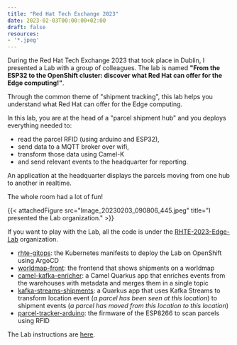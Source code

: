 ```yaml
---
title: "Red Hat Tech Exchange 2023"
date: 2023-02-03T00:00:00+02:00
draft: false
resources:
- '*.jpeg'
---
```


During the Red Hat Tech Exchange 2023 that took place in Dublin, I presented a Lab with a group of colleagues.
The lab is named **"From the ESP32 to the OpenShift cluster: discover what Red Hat can offer for the Edge computing!"**.

Through the common theme of "shipment tracking", this lab helps you understand what Red Hat can offer for the Edge computing.

In this lab, you are at the head of a "parcel shipment hub" and you deploys everything needed to:

* read the parcel RFID (using arduino and ESP32),
* send data to a MQTT broker over wifi,
* transform those data using Camel-K
* and send relevant events to the headquarter for reporting.

An application at the headquarter displays the parcels moving from one hub to another in realtime.

The whole room had a lot of fun!

{{< attachedFigure src="Image_20230203_090806_445.jpeg" title="I presented the Lab organization." >}}

If you want to play with the Lab, all the code is under the [RHTE-2023-Edge-Lab](https://github.com/RHTE-2023-Edge-Lab) organization.

* [rhte-gitops](https://github.com/RHTE-2023-Edge-Lab/rhte-gitops): the Kubernetes manifests to deploy the Lab on OpenShift using ArgoCD
* [worldmap-front](https://github.com/RHTE-2023-Edge-Lab/worldmap-front): the frontend that shows shipments on a worldmap
* [camel-kafka-enricher](https://github.com/RHTE-2023-Edge-Lab/camel-kafka-enricher): a Camel Quarkus app that enriches events from the warehouses with metadata and merges them in a single topic
* [kafka-streams-shipments](https://github.com/RHTE-2023-Edge-Lab/kafka-streams-shipments): a Quarkus app that uses Kafka Streams to transform location event (*a parcel has been seen at this location*) to shipment events (*a parcel has moved from this location to this location*)
* [parcel-tracker-arduino](https://github.com/RHTE-2023-Edge-Lab/parcel-tracker-arduino): the firmware of the ESP8266 to scan parcels using RFID

The Lab instructions are [here](https://rhte-2023-edge-lab.github.io/).
